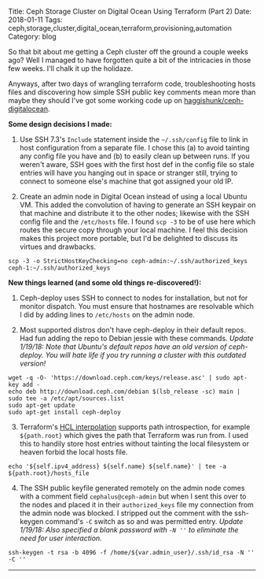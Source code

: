 Title:  Ceph Storage Cluster on Digital Ocean Using Terraform (Part 2)
Date: 2018-01-11
Tags: ceph,storage,cluster,digital_ocean,terraform,provisioning,automation
Category: blog

So that bit about me getting a Ceph cluster off the ground a couple weeks ago?  Well I managed to have forgotten quite a bit of the intricacies in those few weeks.  I'll chalk it up the holidaze.

Anyways, after two days of wrangling terraform code, troubleshooting hosts files and discovering how simple SSH public key comments mean more than maybe they should I've got some working code up on [haggishunk/ceph-digitalocean][].

**Some design decisions I made:**

1. Use SSH 7.3's `Include` statement inside the `~/.ssh/config` file to link in host configuration from a separate file.  I chose this (a) to avoid tainting any config file you have and (b) to easily clean up between runs.  If you weren't aware, SSH goes with the first host def in the config file so stale entries will have you hanging out in space or stranger still, trying to connect to someone else's machine that got assigned your old IP.

2. Create an admin node in Digital Ocean instead of using a local Ubuntu VM.  This added the convolution of having to generate an SSH keypair on that machine and distribute it to the other nodes; likewise with the SSH config file and the `/etc/hosts` file.  I found `scp -3` to be of use here which routes the secure copy through your local machine.  I feel this decision makes this project more portable, but I'd be delighted to discuss its virtues and drawbacks.
```
scp -3 -o StrictHostKeyChecking=no ceph-admin:~/.ssh/authorized_keys ceph-1:~/.ssh/authorized_keys
```

**New things learned (and some old things re-discovered!):**

1. Ceph-deploy uses SSH to connect to nodes for installation, but not for monitor dispatch.  You must ensure that hostnames are resolvable which I did by adding lines to `/etc/hosts` on the admin node.

2.  Most supported distros don't have ceph-deploy in their default repos.  Had fun adding the repo to Debian jessie with these commands. _Update 1/19/18:  Note that Ubuntu's default repos have an old version of ceph-deploy.  You will hate life if you try running a cluster with this outdated version!_
```                                                                  
wget -q -O- 'https://download.ceph.com/keys/release.asc' | sudo apt-key add -
echo deb http://download.ceph.com/debian $(lsb_release -sc) main | sudo tee -a /etc/apt/sources.list
sudo apt-get update
sudo apt-get install ceph-deploy
```

3.  Terraform's [HCL interpolation][] supports path introspection, for example `${path.root}` which gives the path that Terraform was run from.  I used this to handily store host entries without tainting the local filesystem or heaven forbid the local hosts file.
```
echo '${self.ipv4_address} ${self.name} ${self.name}' | tee -a ${path.root}/hosts_file
```

4.  The SSH public keyfile generated remotely on the admin node comes with a comment field `cephalus@ceph-admin` but when I sent this over to the nodes and placed it in their `authorized_keys` file my connection from the admin node was blocked.  I stripped out the comment with the ssh-keygen command's `-C` switch as so and was permitted entry.  _Update 1/19/18: Also specified a blank password with `-N ''` to eliminate the need for user interaction._
```
ssh-keygen -t rsa -b 4096 -f /home/${var.admin_user}/.ssh/id_rsa -N '' -C ''
```

* * *

[haggishunk/ceph-digitalocean]:     https://github.com/haggishunk/ceph-digitalocean
[pre-flight]:                       http://docs.ceph.com/docs/master/start/quick-start-preflight/
[hcl interpolation]:                https://www.terraform.io/docs/configuration/interpolation.html
